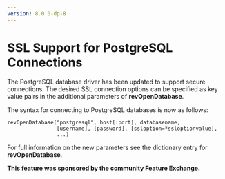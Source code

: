 ```yaml
---
version: 8.0.0-dp-8
---
```

# SSL Support for PostgreSQL Connections

The PostgreSQL database driver has been updated to support secure
connections. The desired SSL connection options can be specified as
key value pairs in the additional parameters of **revOpenDatabase**.

The syntax for connecting to PostgreSQL databases is now as follows:

    revOpenDatabase("postgresql", host[:port], databasename,
                    [username], [password], [ssloption=*ssloptionvalue],
                    ...)

For full information on the new parameters see the dictionary entry
for **revOpenDatabase**.

**This feature was sponsored by the community Feature Exchange.**
